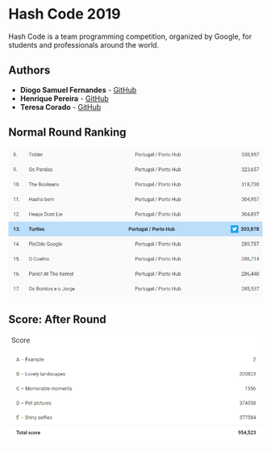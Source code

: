 # Hash Code 2019
Hash Code is a team programming competition, organized by Google, for students and professionals around the world. 

## Authors

* **Diogo Samuel Fernandes** - [GitHub](https://github.com/SamuelKun)
* **Henrique Pereira** - [GitHub](https://github.com/GodAnri)
* **Teresa Corado** - [GitHub](https://github.com/Reesa23)

## Normal Round Ranking
![Hub Rank](score/hub_rank.png "Hub Rank")

## Score:  After Round

![After Round](score/after_round.PNG "After Round")

